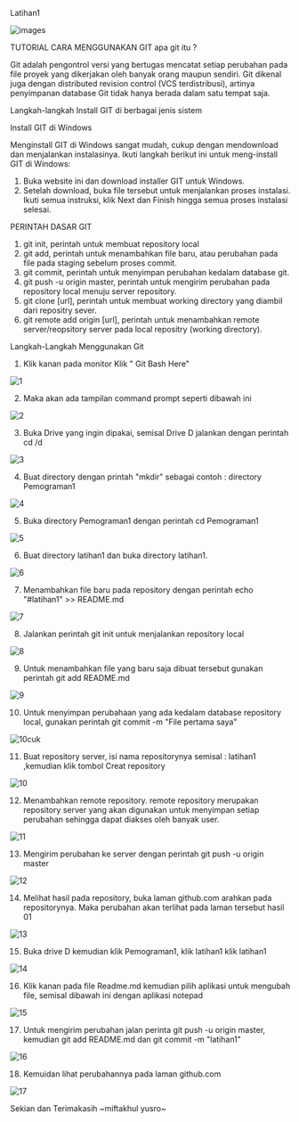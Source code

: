 Latihan1

![images](https://user-images.githubusercontent.com/46748866/51760204-7a775880-20fc-11e9-8e65-c9afe0147a61.jpg)

TUTORIAL CARA MENGGUNAKAN GIT
apa git itu ?

Git adalah pengontrol versi yang bertugas mencatat setiap perubahan pada file proyek yang dikerjakan oleh banyak orang maupun sendiri. Git dikenal juga dengan distributed revision control (VCS terdistribusi), artinya penyimpanan database Git tidak hanya berada dalam satu tempat saja.

Langkah-langkah Install GIT di berbagai jenis sistem

Install GIT di Windows

Menginstall GIT di Windows sangat mudah, cukup dengan mendownload dan menjalankan instalasinya. Ikuti langkah berikut ini untuk meng-install GIT di Windows:

1. Buka website ini dan download installer GIT untuk Windows.
2. Setelah download, buka file tersebut untuk menjalankan proses instalasi. Ikuti semua instruksi, klik Next dan Finish hingga semua proses instalasi selesai.

PERINTAH DASAR GIT

1. git init, perintah untuk membuat repository local
2. git add, perintah untuk menambahkan file baru, atau perubahan pada file pada staging sebelum proses commit.
3. git commit, perintah untuk menyimpan perubahan kedalam database git.
4. git push -u origin master, perintah untuk mengirim perubahan pada repository local menuju server repository.
5. git clone [url], perintah untuk membuat working directory yang diambil dari repositry sever.
6. git remote add origin [url], perintah untuk menambahkan remote server/reopsitory server pada local repositry (working directory).

Langkah-Langkah Menggunakan Git

1. Klik kanan pada monitor Klik " Git Bash Here"

![1](https://user-images.githubusercontent.com/46748866/51762760-39cf0d80-2103-11e9-9253-ca358393e2b8.png)

2. Maka akan ada tampilan command prompt seperti dibawah ini

![2](https://user-images.githubusercontent.com/46748866/51760656-7ac42380-20fd-11e9-8bc2-69f05f5a7e75.png)

3. Buka Drive yang ingin dipakai, semisal Drive D jalankan dengan perintah cd /d

![3](https://user-images.githubusercontent.com/46748866/51760766-dbebf700-20fd-11e9-89f9-81954ac41656.png)

4. Buat directory dengan printah "mkdir" sebagai contoh : directory Pemograman1

![4](https://user-images.githubusercontent.com/46748866/51760812-00e06a00-20fe-11e9-9cfb-49ea6ddfb714.png)

5. Buka directory Pemograman1 dengan perintah cd Pemograman1

![5](https://user-images.githubusercontent.com/46748866/51760905-384f1680-20fe-11e9-9a18-5adfdf14f3ff.png)

6. Buat directory latihan1 dan buka directory latihan1.

![6](https://user-images.githubusercontent.com/46748866/51760980-66ccf180-20fe-11e9-810a-5cb2a9cccf66.png)

7. Menambahkan file baru pada repository dengan perintah echo "#latihan1" >> README.md

![7](https://user-images.githubusercontent.com/46748866/51761000-7e0bdf00-20fe-11e9-923f-918e1192f3da.png)

8. Jalankan perintah git init untuk menjalankan repository local

![8](https://user-images.githubusercontent.com/46748866/51761109-c0cdb700-20fe-11e9-8d14-6560c43b5382.png)

9. Untuk menambahkan file yang baru saja dibuat tersebut gunakan perintah git add README.md

![9](https://user-images.githubusercontent.com/46748866/51761189-fb375400-20fe-11e9-89fe-6cedb26dbc3c.png)

10. Untuk menyimpan perubahaan yang ada kedalam database repository local, gunakan perintah git commit -m "File pertama saya"

![10cuk](https://user-images.githubusercontent.com/46748866/51762115-697d1600-2101-11e9-9b27-281c6572a463.png)

11. Buat repository server, isi nama repositorynya semisal : latihan1 ,kemudian klik tombol Creat repository

![10](https://user-images.githubusercontent.com/46748866/51761217-173af580-20ff-11e9-92b0-0746d464df2d.png)

12. Menambahkan remote repository. remote repository merupakan repository server yang akan digunakan untuk menyimpan setiap perubahan sehingga dapat diakses oleh banyak user.

![11](https://user-images.githubusercontent.com/46748866/51761249-346fc400-20ff-11e9-8d10-9740f478b385.png)

13. Mengirim perubahan ke server dengan perintah git push -u origin master 

![12](https://user-images.githubusercontent.com/46748866/51761289-494c5780-20ff-11e9-96a1-c47ee8e921e5.png)

14. Melihat hasil pada repository, buka laman github.com arahkan pada repositorynya. Maka perubahan akan terlihat pada laman tersebut
hasil 01

![13](https://user-images.githubusercontent.com/46748866/51761338-63863580-20ff-11e9-940a-f71026415014.png)

15. Buka drive D kemudian klik Pemograman1, klik latihan1 klik latihan1

![14](https://user-images.githubusercontent.com/46748866/51762186-a0ebc280-2101-11e9-8481-d6c478e53d3d.png)

16. Klik kanan pada file Readme.md kemudian pilih aplikasi untuk mengubah file, semisal dibawah ini dengan aplikasi notepad

![15](https://user-images.githubusercontent.com/46748866/51762276-dc868c80-2101-11e9-8756-df51790c2094.png)

17. Untuk mengirim perubahan jalan perinta git push -u origin master, kemudian git add README.md dan git commit -m "latihan1"

![16](https://user-images.githubusercontent.com/46748866/51762356-122b7580-2102-11e9-8ff6-1f2dfc6e9b63.png)

18. Kemuidan lihat perubahannya pada laman github.com

![17](https://user-images.githubusercontent.com/46748866/51762395-312a0780-2102-11e9-8cdb-d97479b90536.png)

Sekian dan Terimakasih ~miftakhul yusro~

